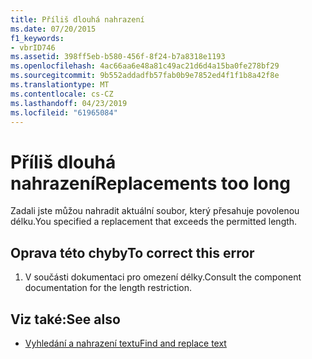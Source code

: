 ```yaml
---
title: Příliš dlouhá nahrazení
ms.date: 07/20/2015
f1_keywords:
- vbrID746
ms.assetid: 398ff5eb-b580-456f-8f24-b7a8318e1193
ms.openlocfilehash: 4ac66aa6e48a81c49ac21d6d4a15ba0fe278bf29
ms.sourcegitcommit: 9b552addadfb57fab0b9e7852ed4f1f1b8a42f8e
ms.translationtype: MT
ms.contentlocale: cs-CZ
ms.lasthandoff: 04/23/2019
ms.locfileid: "61965084"
---
```

# <a name="replacements-too-long"></a><span data-ttu-id="d8740-102">Příliš dlouhá nahrazení</span><span class="sxs-lookup"><span data-stu-id="d8740-102">Replacements too long</span></span>
<span data-ttu-id="d8740-103">Zadali jste můžou nahradit aktuální soubor, který přesahuje povolenou délku.</span><span class="sxs-lookup"><span data-stu-id="d8740-103">You specified a replacement that exceeds the permitted length.</span></span>  
  
## <a name="to-correct-this-error"></a><span data-ttu-id="d8740-104">Oprava této chyby</span><span class="sxs-lookup"><span data-stu-id="d8740-104">To correct this error</span></span>  
  
1. <span data-ttu-id="d8740-105">V součásti dokumentaci pro omezení délky.</span><span class="sxs-lookup"><span data-stu-id="d8740-105">Consult the component documentation for the length restriction.</span></span>  
  
## <a name="see-also"></a><span data-ttu-id="d8740-106">Viz také:</span><span class="sxs-lookup"><span data-stu-id="d8740-106">See also</span></span>

- [<span data-ttu-id="d8740-107">Vyhledání a nahrazení textu</span><span class="sxs-lookup"><span data-stu-id="d8740-107">Find and replace text</span></span>](/visualstudio/ide/finding-and-replacing-text)

